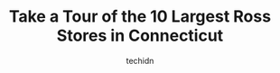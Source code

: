 ---
layout: ampstory
image: https://i0.wp.com/www.depkes.org/wp-content/uploads/2023/06/ross-0-in-connecticut-1685968518.jpeg?resize=640,853
author: techidn
featured: false
description: Discover the impressive array of Ross options in Connecticut, where you can find 10 of the largest Ross establishments in the area. From renowned classics to hidden gems, Connecticut offers 
title: Take a Tour of the 10 Largest Ross Stores in Connecticut
cover:
   title: Take a Tour of the 10 Largest Ross Stores in Connecticut
   subtitle: Rickpate
   background: https://www.depkes.org/wp-content/uploads/2023/06/ross-0-in-connecticut-1685968518.jpeg

pages: 
 - layout: thirds
   top: <h1>#1 Ross Bread Shoppe & Coffee House</h1>
   bottom: "<p>The best in town! Awesome coffee, lattes, fresh baked organic bread, AND..... using real cups! While every other cafe is stuck in the COVID post apocalyptic world, its n</p>"
   background: https://www.depkes.org/wp-content/uploads/2023/06/ross-1-in-connecticut-1685968519.jpeg
   backgroundblur: true
 - layout: thirds
   top: <h1>#2 Ross Auto Parts</h1>
   bottom: "<p>470 Terryville Rd, Bristol, CT 06010, United States</p>"
   background: https://www.depkes.org/wp-content/uploads/2023/06/ross-2-in-connecticut-1685968519.jpeg
   cta:
      link: https://www.depkes.org/blog/take-a-tour-of-the-10-largest-ross-stores-in-connecticut/
      text: Take a Tour of the 10 Largest Ross Stores in Connecticut
 - layout: thirds
   top: <h1>#3 Ross Motor Cars</h1>
   bottom: "<p>174 E Main St, Torrington, CT 06790, United States</p>"
   background: https://www.depkes.org/wp-content/uploads/2023/06/ross-3-in-connecticut-1685968519.jpeg
   cta:
      link: https://www.depkes.org/blog/take-a-tour-of-the-10-largest-ross-stores-in-connecticut/
      text: Take a Tour of the 10 Largest Ross Stores in Connecticut
 - layout: thirds
   top: <h1>#4 Raggs For Men and Women</h1>
   bottom: "<p>1020 Chapel St, New Haven, CT 06510, United States</p>"
   background: https://images.unsplash.com/photo-1557672172-298e090bd0f1?ixlib=rb-4.0.3&ixid=MnwxMjA3fDB8MHxwaG90by1wYWdlfHx8fGVufDB8fHx8&auto=format&fit=crop&w=640&h=853&q=80
   cta:
      link: https://www.depkes.org/blog/take-a-tour-of-the-10-largest-ross-stores-in-connecticut/
      text: Take a Tour of the 10 Largest Ross Stores in Connecticut
 - layout: thirds
   top: <h1>#5 Way Low Discount</h1>
   bottom: "<p>202 Farmington Ave, Hartford, CT 06105, United States</p>"
   background: https://images.unsplash.com/photo-1595364397663-fca4f075d796?ixlib=rb-4.0.3&ixid=MnwxMjA3fDB8MHxwaG90by1wYWdlfHx8fGVufDB8fHx8&auto=format&fit=crop&w=640&h=853&q=80
   cta:
      link: https://www.depkes.org/blog/take-a-tour-of-the-10-largest-ross-stores-in-connecticut/
      text: Take a Tour of the 10 Largest Ross Stores in Connecticut
 - layout: thirds
   top: <h1>#6 Ross Daniel Adaptive Apparel</h1>
   bottom: "<p>18 Upland Ln, Armonk, NY 10504, United States</p>"
   background: https://images.unsplash.com/photo-1591393223703-56fe1347ac62?ixlib=rb-4.0.3&ixid=MnwxMjA3fDB8MHxwaG90by1wYWdlfHx8fGVufDB8fHx8&auto=format&fit=crop&w=640&h=853&q=80
   cta:
      link: https://www.depkes.org/blog/take-a-tour-of-the-10-largest-ross-stores-in-connecticut/
      text: Take a Tour of the 10 Largest Ross Stores in Connecticut
 - layout: thirds
   top: <h1>#7 Ross Sales Agency</h1>
   bottom: "<p>24 Timber Trail, Manchester, CT 06040, United States</p>"
   background: https://images.unsplash.com/photo-1527066579998-dbbae57f45ce?ixlib=rb-4.0.3&ixid=MnwxMjA3fDB8MHxwaG90by1wYWdlfHx8fGVufDB8fHx8&auto=format&fit=crop&w=640&h=853&q=80
   cta:
      link: https://www.depkes.org/blog/take-a-tour-of-the-10-largest-ross-stores-in-connecticut/
      text: Take a Tour of the 10 Largest Ross Stores in Connecticut
 - layout: thirds
   middle: Continue reading...
   background: https://images.unsplash.com/photo-1552083974-186346191183?ixlib=rb-4.0.3&ixid=MnwxMjA3fDB8MHxwaG90by1wYWdlfHx8fGVufDB8fHx8&auto=format&fit=crop&w=640&h=853&q=80
   cta:
      link: https://www.depkes.org/blog/take-a-tour-of-the-10-largest-ross-stores-in-connecticut/
      text: Take a Tour of the 10 Largest Ross Stores in Connecticut
      
---